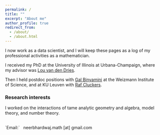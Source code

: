 ```yaml
---
permalink: /
title: ""
excerpt: "About me"
author_profile: true
redirect_from: 
  - /about/
  - /about.html
---
```

<script type="text/javascript"
  src="https://www.maths.nottingham.ac.uk/plp/pmadw/LaTeXMathML.js"> 
 </script>

I now work as a data scientist, and I will keep these pages as a log of my professional activities as a mathematician. 

I received my PhD at the University of Illinois at Urbana-Champaign, where my advisor was <a href="https://math.illinois.edu/directory/profile/vddries/" target="_blank">Lou van den Dries</a>. 
<br> 

Then I held postdoc positions with <a href="https://binyamini.wordpress.com/" target="_blank">Gal Binyamini</a> at the Weizmann Institute of Science, and at KU Leuven with <a href="https://rcluckers.perso.math.cnrs.fr/" target="_blank">Raf Cluckers</a>. 
<br> 


### Research interests

I worked on the interactions of tame analytic geometry and algebra, model theory, and number theory.

<br>
`Email:` &nbsp; neerbhardwaj.math [at] gmail.com

<!-- ### Interests

I am interested in o-minimality and the model theory of valued fields, and 

More precisely, I work on developing counting strategies using ideas from arithmetic, complex analysis, o-minimality, and model theory of valued fields, and pursuing ensuing applications.-->

<!-- my work revolves around the variations and analogues of the Pila-Wilkie Counting Theorem, both in the Archimedean and non-Archimedean contexts, and pursing the subse applications from such results.

 My work involves ideas from arithmetic, algebra, complex analysis, geometry, o-minimality, and the model theory of valued fields.-->
<!-- I am interested in the interactions of model theory with algebra and number theory. 

More precisely, recent work has been with o-minimality and its applications, and the algebra and model theory of valued fields.-->









